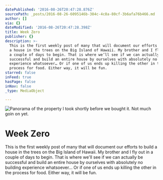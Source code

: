 ```yaml
---
datePublished: '2016-08-26T20:47:28.876Z'
sourcePath: _posts/2016-08-26-6095146b-384c-4c8a-80cf-3b6afa76b466.md
author: []
via: {}
dateModified: '2016-08-26T20:47:28.398Z'
title: Week Zero
publisher: {}
description: >-
  This is the first weekly post of many that will document our efforts to build
  a house in the trees on the Big Island of Hawaii. My brother and I fly out in
  a couple of days to begin. That is where we’ll see if we can actually be
  successful and build an entire house by ourselves with absolutely no building
  experience whatsoever… Or if one of us ends up killing the other in the
  process for food. Either way, it will be fun.
starred: false
inFeed: true
hasPage: false
inNav: false
_type: MediaObject

---
```

![Panorama of the property I took shortly before we bought it. Not much goin on yet.](https://the-grid-user-content.s3-us-west-2.amazonaws.com/58cb0221-ef25-4791-a5c3-0340d541b05b.jpg)

# Week Zero

This is the first weekly post of many that will document our efforts to build a house in the trees on the Big Island of Hawaii. My brother and I fly out in a couple of days to begin. That is where we'll see if we can actually be successful and build an entire house by ourselves with absolutely no building experience whatsoever... Or if one of us ends up killing the other in the process for food. Either way, it will be fun.